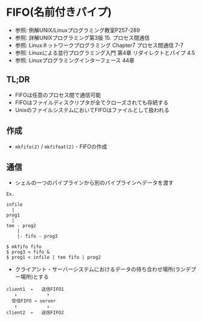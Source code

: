 # FIFO(名前付きパイプ)
- 参照: 例解UNIX/Linuxプログラミング教室P257-289
- 参照: 詳解UNIXプログラミング第3版 15. プロセス間通信
- 参照: Linuxネットワークプログラミング Chapter7 プロセス間通信 7-7
- 参照: Linuxによる並行プログラミング入門 第4章 リダイレクトとパイプ 4.5
- 参照: Linuxプログラミングインターフェース 44章

## TL;DR
- FIFOは任意のプロセス間で通信可能
- FIFOはファイルディスクリプタが全てクローズされても存続する
- UnixのファイルシステムにおいてFIFOはファイルとして扱われる

## 作成
- `mkfifo(2)` / `mkfifoat(2)` - FIFOの作成

## 通信
- シェルの一つのパイプラインから別のパイプラインへデータを渡す

```
Ex.

infile
  |
prog1
  |
tee - prog2
    |
    |- fifo - prog3
```

```
$ mkfifo fifo
$ prog3 < fifo &
$ prog1 < infile | tee fifo | prog2
```

- クライアント - サーバーシステムにおけるデータの待ち合わせ場所(ランデブー場所)とする

```
client1  ←   送信FIFO1
   ↓           ↑
  受信FIFO → server
   ↑           ↓
client2  ←   送信FIFO2
```
